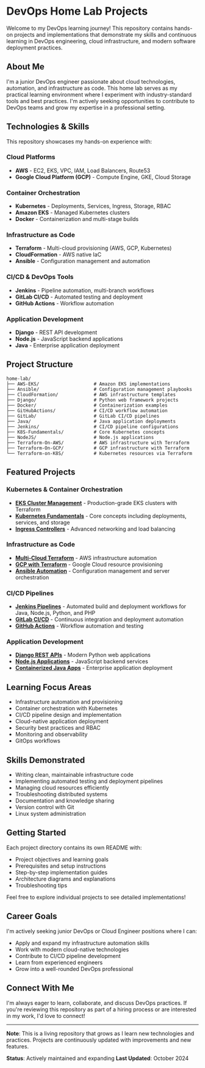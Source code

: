 # DevOps Home Lab Projects

Welcome to my DevOps learning journey! This repository contains hands-on projects and implementations that demonstrate my skills and continuous learning in DevOps engineering, cloud infrastructure, and modern software deployment practices.

## About Me

I'm a junior DevOps engineer passionate about cloud technologies, automation, and infrastructure as code. This home lab serves as my practical learning environment where I experiment with industry-standard tools and best practices. I'm actively seeking opportunities to contribute to DevOps teams and grow my expertise in a professional setting.

## Technologies & Skills

This repository showcases my hands-on experience with:

### Cloud Platforms
- **AWS** - EC2, EKS, VPC, IAM, Load Balancers, Route53
- **Google Cloud Platform (GCP)** - Compute Engine, GKE, Cloud Storage

### Container Orchestration
- **Kubernetes** - Deployments, Services, Ingress, Storage, RBAC
- **Amazon EKS** - Managed Kubernetes clusters
- **Docker** - Containerization and multi-stage builds

### Infrastructure as Code
- **Terraform** - Multi-cloud provisioning (AWS, GCP, Kubernetes)
- **CloudFormation** - AWS native IaC
- **Ansible** - Configuration management and automation

### CI/CD & DevOps Tools
- **Jenkins** - Pipeline automation, multi-branch workflows
- **GitLab CI/CD** - Automated testing and deployment
- **GitHub Actions** - Workflow automation

### Application Development
- **Django** - REST API development
- **Node.js** - JavaScript backend applications
- **Java** - Enterprise application deployment

## Project Structure

```
home-lab/
├── AWS-EKS/                    # Amazon EKS implementations
├── Ansible/                    # Configuration management playbooks
├── CloudFormation/             # AWS infrastructure templates
├── Django/                     # Python web framework projects
├── Docker/                     # Containerization examples
├── GitHubActions/              # CI/CD workflow automation
├── GitLab/                     # GitLab CI/CD pipelines
├── Java/                       # Java application deployments
├── Jenkins/                    # CI/CD pipeline configurations
├── K8S-Fundamentals/           # Core Kubernetes concepts
├── NodeJS/                     # Node.js applications
├── Terraform-On-AWS/           # AWS infrastructure with Terraform
├── Terraform-On-GCP/           # GCP infrastructure with Terraform
└── Terraform-on-K8S/           # Kubernetes resources via Terraform
```

## Featured Projects

### Kubernetes & Container Orchestration
- **[EKS Cluster Management](terraform-on-k8s/AWS-EKS/)** - Production-grade EKS clusters with Terraform
- **[Kubernetes Fundamentals](K8S-Fundamentals/)** - Core concepts including deployments, services, and storage
- **[Ingress Controllers](terraform-on-k8s/AWS-EKS/EKS-Ingress-Cross-Namespaces/)** - Advanced networking and load balancing

### Infrastructure as Code
- **[Multi-Cloud Terraform](Terraform-On-AWS/)** - AWS infrastructure automation
- **[GCP with Terraform](Terraform-On-GCP/)** - Google Cloud resource provisioning
- **[Ansible Automation](Ansible/)** - Configuration management and server orchestration

### CI/CD Pipelines
- **[Jenkins Pipelines](Jenkins/)** - Automated build and deployment workflows for Java, Node.js, Python, and PHP
- **[GitLab CI/CD](GitLab/)** - Continuous integration and deployment automation
- **[GitHub Actions](GitHubActions/)** - Workflow automation and testing

### Application Development
- **[Django REST APIs](Django/)** - Modern Python web applications
- **[Node.js Applications](NodeJS/)** - JavaScript backend services
- **[Containerized Java Apps](Java/)** - Enterprise application deployment

## Learning Focus Areas

- Infrastructure automation and provisioning
- Container orchestration with Kubernetes
- CI/CD pipeline design and implementation
- Cloud-native application deployment
- Security best practices and RBAC
- Monitoring and observability
- GitOps workflows

## Skills Demonstrated

- Writing clean, maintainable infrastructure code
- Implementing automated testing and deployment pipelines
- Managing cloud resources efficiently
- Troubleshooting distributed systems
- Documentation and knowledge sharing
- Version control with Git
- Linux system administration

## Getting Started

Each project directory contains its own README with:
- Project objectives and learning goals
- Prerequisites and setup instructions
- Step-by-step implementation guides
- Architecture diagrams and explanations
- Troubleshooting tips

Feel free to explore individual projects to see detailed implementations!

## Career Goals

I'm actively seeking junior DevOps or Cloud Engineer positions where I can:
- Apply and expand my infrastructure automation skills
- Work with modern cloud-native technologies
- Contribute to CI/CD pipeline development
- Learn from experienced engineers
- Grow into a well-rounded DevOps professional

## Connect With Me

I'm always eager to learn, collaborate, and discuss DevOps practices. If you're reviewing this repository as part of a hiring process or are interested in my work, I'd love to connect!

---

**Note**: This is a living repository that grows as I learn new technologies and practices. Projects are continuously updated with improvements and new features.

**Status**: Actively maintained and expanding
**Last Updated**: October 2024
